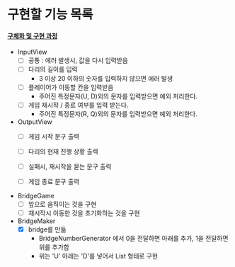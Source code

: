 # 구현할 기능 목록

#### [구체화 및 구현 과정](./PROCESS.md)

- InputView
  - [ ] 공통 : 에러 발생시, 값을 다시 입력받음
  - [ ] 다리의 길이를 입력
      - 3 이상 20 이하의 숫자를 입력하지 않으면 에러 발생
  - [ ] 플레이어가 이동할 칸을 입력받음
      - 주어진 특정문자(U, D)외의 문자를 입력받으면 예외 처리한다.
  - [ ] 게임 재시작 / 종료 여부를 입력 받는다.
      - 주어진 특정문자(R, Q)외의 문자를 입력받으면 예외 처리한다.
  
- OutputView
  - [ ] 게임 시작 문구 출력
  - [ ] 다리의 현재 진행 상황 출력
  - [ ] 실패시, 재시작을 묻는 문구 출력
  - [ ] 게임 종료 문구 출력


- BridgeGame
    - [ ] 앞으로 움직이는 것을 구현
    - [ ] 재시작시 이동한 것을 초기화하는 것을 구현
- BridgeMaker
    - [x] bridge를 만듦
      - BridgeNumberGenerator 에서 0을 전달하면 아래를 추가, 1을 전달하면 위를 추가함
      - 위는 'U' 아래는 'D'를 넣어서 List<String> 형태로 구현